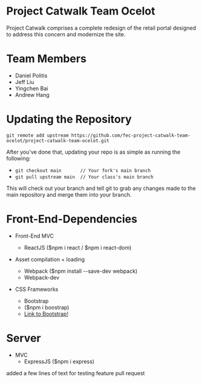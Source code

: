 # Project Catwalk Team Ocelot
 Project Catwalk comprises a complete redesign of the retail portal designed to address this concern and modernize the site.

 # Team Members
 - Daniel Politis
 - Jeff Liu
 - Yingchen Bai
 - Andrew Hang

# Updating the Repository

`git remote add upstream https://github.com/fec-project-catwalk-team-ocelot/project-catwalk-team-ocelot.git`

After you've done that, updating your repo is as simple as running the following:

- `git checkout main       // Your fork's main branch`
- `git pull upstream main  // Your class's main branch`

This will check out your branch and tell git to grab any changes made to the main repository and merge them into your branch.

 # Front-End-Dependencies

 - Front-End MVC
    - ReactJS ($npm i react / $npm i react-dom)
 - Asset compilation + loading
    - Webpack ($npm install --save-dev webpack)
    - Webpack-dev

 - CSS Frameworks
    - Bootstrap
     - ($npm i boostrap)
     - [Link to Bootstrap!](https://getbootstrap.com/)

 # Server
 - MVC
   - ExpressJS ($npm i express)

added a few lines of text for testing feature pull request
